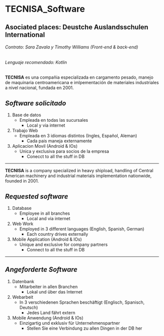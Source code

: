 # TECNISA_Software
## Asociated places: Deustche Auslandsschulen International
###### Contrato: Sara Zavala y Timothy Williams (Front-end & back-end)
###### Lenguaje recomendado: Kotlin


**TECNISA** es una compañia especializada en cargamento pesado, manejo de maquinaria centroamericana e imlpementación de materiales industriales a nivel nacional, fundada en 2001.

## *Software solicitado*
1. Base de datos 
   - Empleada en todas las sucursales
     - Local y via internet
2. Trabajo Web
   - Empleada en 3 idiomas distintos (Ingles, Español, Aleman)
     - Cada pais maneja externamente
3. Aplicacion Movil (Android & IOs)
   - Unica y exclusiva para socios de la empresa
     - Conecct to all the stuff in DB 
---------------------------------------------------------------------------------------------------------------------------------- 

**TECNISA** is a company specialized in heavy shipload, handling of Central American machinery and industrial materials implementation nationwide, founded in 2001.

## *Requested software*
1. Database
   - Employee in all branches
      - Local and via internet
2. Web Work
   - Employed in 3 different languages (English, Spanish, German)
        - Each country drives externally
3. Mobile Application (Android & IOs)
   - Unique and exclusive for company partners
      - Connect to all the stuff in DB
 ---------------------------------------------------------------------------------------------------------------------------------- 
 ## *Angeforderte Software*
1. Datenbank
   - Mitarbeiter in allen Branchen
      - Lokal und über das Internet
2. Webarbeit
   - In 3 verschiedenen Sprachen beschäftigt (Englisch, Spanisch, Deutsch)
      - Jedes Land fährt extern
3. Mobile Anwendung (Android & IOs)
   - Einzigartig und exklusiv für Unternehmenspartner
      - Stellen Sie eine Verbindung zu allen Dingen in der DB her
 
